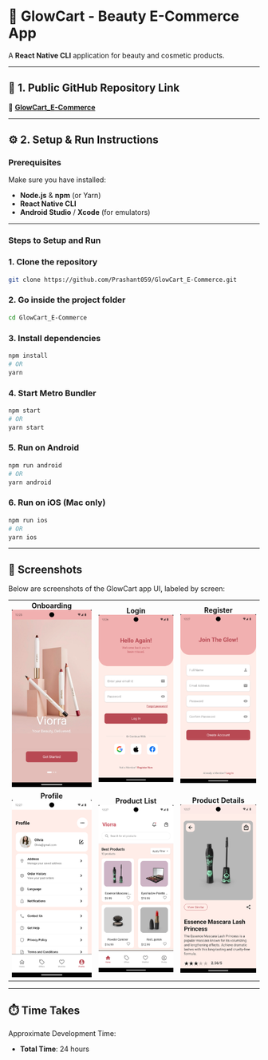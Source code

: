 # 🌸 GlowCart - Beauty E-Commerce App  

A **React Native CLI** application for beauty and cosmetic products.

---

## 📂 1. Public GitHub Repository Link  
🔗 [**GlowCart_E-Commerce**](https://github.com/Prashant059/GlowCart_E-Commerce)  

---

## ⚙️ 2. Setup & Run Instructions  

### **Prerequisites**  
Make sure you have installed:  
- **Node.js** & **npm** (or Yarn)  
- **React Native CLI**  
- **Android Studio** / **Xcode** (for emulators)  

---

### **Steps to Setup and Run**  
### 1. Clone the repository
```bash
git clone https://github.com/Prashant059/GlowCart_E-Commerce.git
```
### 2. Go inside the project folder
```bash
cd GlowCart_E-Commerce
```

### 3. Install dependencies
```bash
npm install
# OR
yarn
```

### 4. Start Metro Bundler
```bash
npm start
# OR
yarn start
```

### 5. Run on Android
```bash
npm run android
# OR
yarn android
```

### 6. Run on iOS (Mac only)
```bash
npm run ios
# OR
yarn ios
```
---

## 📸 Screenshots

Below are screenshots of the GlowCart app UI, labeled by screen:

<table align="center">
  <tr>
    <td align="center"><b>Onboarding</b><br><img src="Screenshot/OnBoarding.png" alt="Onboarding Screen" width="200" /></td>
    <td align="center"><b>Login</b><br><img src="Screenshot/Login.png" alt="Login Screen" width="200" /></td>
    <td align="center"><b>Register</b><br><img src="Screenshot/Register.png" alt="Register Screen" width="200" /></td> 
  </tr>

  <tr>
  <td align="center"><b>Profile</b><br><img src="Screenshot/Profile.png" alt="Profile" width="200" /></td>
    <td align="center"><b>Product List</b><br><img src="Screenshot/ProductList.png" alt="Product List" width="200" /></td>
    <td align="center"><b>Product Details</b><br><img src="Screenshot/ProductDetail.png" alt="Product Details Screen" width="200" /></td>
  </tr>
</table>

---

## ⏱️ Time Takes

Approximate Development Time:

- **Total Time**: 24 hours

